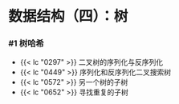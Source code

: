 # 数据结构（四）：树


### #1 树哈希

- {{< lc "0297" >}} 二叉树的序列化与反序列化
- {{< lc "0449" >}} 序列化和反序列化二叉搜索树
- {{< lc "0572" >}} 另一个树的子树
- {{< lc "0652" >}} 寻找重复的子树
